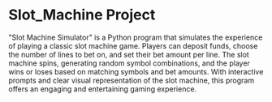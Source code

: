 # Slot_Machine Project


"Slot Machine Simulator" is a Python program that simulates the experience of playing a classic slot machine game. Players can deposit funds, choose the number of lines to bet on, and set their bet amount per line. The slot machine spins, generating random symbol combinations, and the player wins or loses based on matching symbols and bet amounts. With interactive prompts and clear visual representation of the slot machine, this program offers an engaging and entertaining gaming experience.
